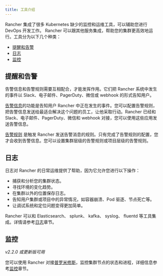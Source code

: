 ```yaml
---
title: 工具介绍
---
```


Rancher 集成了很多 Kubernetes 缺少的监控和运维工具，可以辅助您进行 DevOps 开发工作。 Rancher 可以跟其他服务集成，帮助您的集群更高效地运行。工具分为以下几个种类：

<!-- TOC -->

- [提醒和告警](#提醒和告警)
- [日志](#日志)
- [监控](#监控)

<!-- /TOC -->

## 提醒和告警

告警信息和告警规则需要互相配合，才能发挥作用。它们把 Rancher 系统中发生的事件以 Slack、电子邮件、PagerDuty、微信或 webhook 的形式告知用户。

[告警信息](/docs/cluster-admin/tools/notifiers/_index)的功能是告知用户 Rancher 中正在发生的事件。您可以配置告警规则，把告警信息发送给最适合解决这个问题的员工，让他采取行动。Rancher 已经和 Slack、电子邮件、PagerDuty、微信和 webhook 对接，您可以使用这些应用发送告警信息。

[告警规则](/docs/cluster-admin/tools/alerts_index) 是触发 Rancher 发送告警消息的规则。只有完成了告警规则的配置，您才会收到告警信息。您可以设置集群层级的告警规则或项目层级的告警规则。

## 日志

日志对 Rancher 的日常运维提供了帮助，因为它允许您进行以下操作：

- 捕获和分析您的集群状态。
- 寻找环境的变化趋势。
- 在集群以外的位置保存日志。
- 告知用户集群或项目中的异常情况，如容器崩溃、Pod 驱逐、节点死亡等。
- 让调试系统和定位问题变得更加简单。

Rancher 可以和 Elasticsearch、 splunk、 kafka、 syslog、 fluentd 等工具集成。详情请参考[日志](/docs/cluster-admin/tools/logging/_index)章节。

## 监控

_v2.2.0 或更新版可用_

您可以使用 Rancher 对接[普罗米修斯](https://prometheus.io/)，监控集群节点的状态和进程，详细信息参考[监控](/docs/cluster-admin/tools/monitoring/_index)章节。
